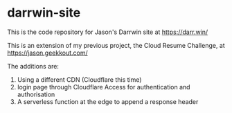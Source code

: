 # darrwin-site
This is the code repository for Jason's Darrwin site at https://darr.win/

This is an extension of my previous project, the Cloud Resume Challenge, at https://jason.geekkout.com/

The additions are:
1. Using a different CDN (Cloudflare this time)
2. login page through Cloudflare Access for authentication and authorisation
3. A serverless function at the edge to append a response header
